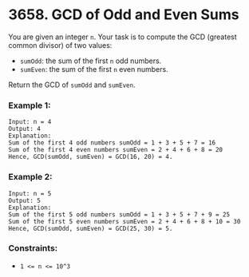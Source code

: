 # 3658. GCD of Odd and Even Sums

You are given an integer `n`. Your task is to compute the GCD (greatest common divisor) of two values:

- `sumOdd`: the sum of the first `n` odd numbers.
- `sumEven`: the sum of the first `n` even numbers.

Return the GCD of `sumOdd` and `sumEven`.

### Example 1:

```
Input: n = 4
Output: 4
Explanation:
Sum of the first 4 odd numbers sumOdd = 1 + 3 + 5 + 7 = 16
Sum of the first 4 even numbers sumEven = 2 + 4 + 6 + 8 = 20
Hence, GCD(sumOdd, sumEven) = GCD(16, 20) = 4.
```

### Example 2:

```
Input: n = 5
Output: 5
Explanation:
Sum of the first 5 odd numbers sumOdd = 1 + 3 + 5 + 7 + 9 = 25
Sum of the first 5 even numbers sumEven = 2 + 4 + 6 + 8 + 10 = 30
Hence, GCD(sumOdd, sumEven) = GCD(25, 30) = 5.
```

### Constraints:

- `1 <= n <= 10^3`
